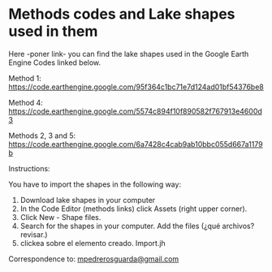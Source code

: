 # Methods codes and Lake shapes used in them
Here -poner link- you can find the lake shapes used in the Google Earth Engine Codes linked below.

Method 1: https://code.earthengine.google.com/95f364c1bc71e7d124ad01bf54376be8

Method 4: https://code.earthengine.google.com/5574c894f10f890582f767913e4600d3

Methods 2, 3 and 5: https://code.earthengine.google.com/6a7428c4cab9ab10bbc055d667a1179b

Instructions:

You have to import the shapes in the following way:
1. Download lake shapes in your computer
2. In the Code Editor (methods links) click Assets (right upper corner).
3. Click New - Shape files. 
4. Search for the shapes in your computer. Add the files (¿qué archivos? revisar.)
5. clickea sobre el elemento creado. Import.jh

Correspondence to: mpedrerosguarda@gmail.com
